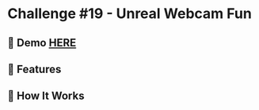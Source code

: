 # Challenge #19 - Unreal Webcam Fun

## 📸 Demo [HERE](https://hmothershed.github.io/JavaScript30/19-Webcam-Fun/)

## 🚀 Features

## 🔧 How It Works

